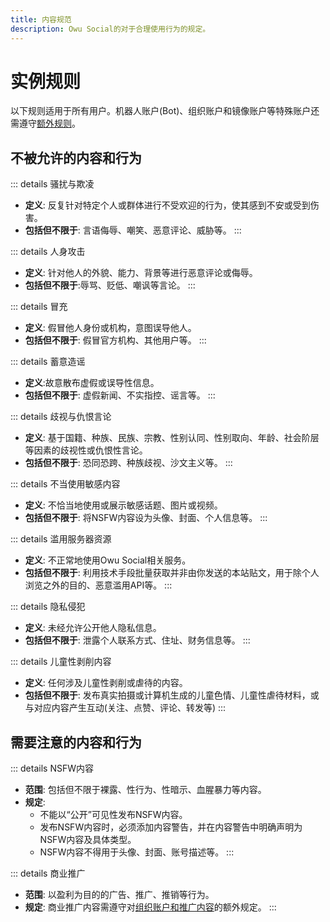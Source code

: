```yaml
---
title: 内容规范
description: Owu Social的对于合理使用行为的规定。
---
```


# 实例规则

以下规则适用于所有用户。机器人账户(Bot)、组织账户和镜像账户等特殊账户还需遵守[额外规则](/rules/special-accounts.md)。

## 不被允许的内容和行为

::: details 骚扰与欺凌
- **定义**: 反复针对特定个人或群体进行不受欢迎的行为，使其感到不安或受到伤害。
- **包括但不限于**: 言语侮辱、嘲笑、恶意评论、威胁等。
:::

::: details 人身攻击
- **定义**: 针对他人的外貌、能力、背景等进行恶意评论或侮辱。
- **包括但不限于**:辱骂、贬低、嘲讽等言论。
:::

::: details 冒充
- **定义**: 假冒他人身份或机构，意图误导他人。
- **包括但不限于**: 假冒官方机构、其他用户等。
:::

::: details 蓄意造谣
- **定义**:故意散布虚假或误导性信息。
- **包括但不限于**: 虚假新闻、不实指控、谣言等。
:::

::: details 歧视与仇恨言论
- **定义**: 基于国籍、种族、民族、宗教、性别认同、性别取向、年龄、社会阶层等因素的歧视性或仇恨性言论。
- **包括但不限于**: 恐同恐跨、种族歧视、沙文主义等。
:::

::: details 不当使用敏感内容
- **定义**: 不恰当地使用或展示敏感话题、图片或视频。
- **包括但不限于**: 将NSFW内容设为头像、封面、个人信息等。
:::

::: details 滥用服务器资源
- **定义**: 不正常地使用Owu Social相关服务。
- **包括但不限于**: 利用技术手段批量获取并非由你发送的本站贴文，用于除个人浏览之外的目的、恶意滥用API等。
:::

::: details 隐私侵犯 <Badge type="danger" text="无预警封禁"/>
- **定义**: 未经允许公开他人隐私信息。
- **包括但不限于**: 泄露个人联系方式、住址、财务信息等。
:::

::: details 儿童性剥削内容 <Badge type="danger" text="无预警封禁"/>
- **定义**: 任何涉及儿童性剥削或虐待的内容。
- **包括但不限于**: 发布真实拍摄或计算机生成的儿童色情、儿童性虐待材料，或与对应内容产生互动(关注、点赞、评论、转发等)
:::

## 需要注意的内容和行为

::: details NSFW内容
- **范围**: 包括但不限于裸露、性行为、性暗示、血腥暴力等内容。
- **规定**: 
    - 不能以“公开”可见性发布NSFW内容。
    - 发布NSFW内容时，必须添加内容警告，并在内容警告中明确声明为NSFW内容及具体类型。
    - NSFW内容不得用于头像、封面、账号描述等。
:::

::: details 商业推广
- **范围**: 以盈利为目的的广告、推广、推销等行为。
- **规定**: 
    商业推广内容需遵守对[组织账户和推广内容](/rules/special-accounts.md#组织账户)的额外规定。
:::

